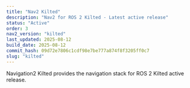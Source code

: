 ```yaml
---
title: "Nav2 Kilted"
description: "Nav2 for ROS 2 Kilted - Latest active release"
status: "Active"
order: 3
nav2_version: "kilted"
last_updated: 2025-08-12
build_date: 2025-08-12
commit_hash: 09d72e7806c1cdf98e7be777a874f8f3205ff0c7
slug: "kilted"
---
```


Navigation2 Kilted provides the navigation stack for ROS 2 Kilted active release.